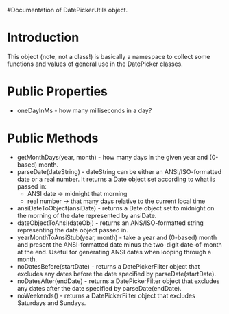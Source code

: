 #Documentation of DatePickerUtils object.

# Introduction #

This object (note, not a class!) is basically a namespace to collect some functions and values of general use in the DatePicker classes.

# Public Properties #

  * oneDayInMs - how many milliseconds in a day?

# Public Methods #

  * getMonthDays(year, month) - how many days in the given year and (0-based) month.
  * parseDate(dateString) - dateString can be either an ANSI/ISO-formatted date or a real number.  It returns a Date object set according to what is passed in:
    * ANSI date -> midnight that morning
    * real number -> that many days relative to the current local time
  * ansiDateToObject(ansiDate) - returns a Date object set to midnight on the morning of the date represented by ansiDate.
  * dateObjectToAnsi(dateObj) - returns an ANS/ISO-formatted string representing the date object passed in.
  * yearMonthToAnsiStub(year, month) - take a year and (0-based) month and present the ANSI-formatted date minus the two-digit date-of-month at the end.  Useful for generating ANSI dates when looping through a month.
  * noDatesBefore(startDate) - returns a DatePickerFilter object that excludes any dates before the date specified by parseDate(startDate).
  * noDatesAfter(endDate) - returns a DatePickerFilter object that excludes any dates after the date specified by parseDate(endDate).
  * noWeekends() - returns a DatePickerFilter object that excludes Saturdays and Sundays.